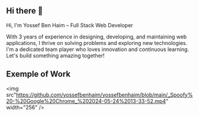 ## Hi there 👋
Hi, I'm Yossef Ben Haim – Full Stack Web Developer

With 3 years of experience in designing, developing, and maintaining web applications, I thrive on solving problems and exploring new technologies. I'm a dedicated team player who loves innovation and continuous learning. Let's build something amazing together!


## Exemple of Work
<img src"https://github.com/yossefbenhaim/yossefbenhaim/blob/main/_Spoofy%20-%20Google%20Chrome_%202024-05-24%2013-33-52.mp4" width="256" />

